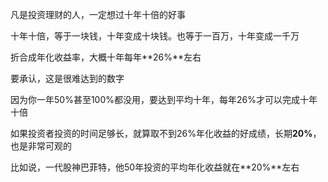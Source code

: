 凡是投资理财的人，一定想过十年十倍的好事

十年十倍，等于一块钱，十年变成十块钱。也等于一百万，十年变成一千万

折合成年化收益率，大概十年每年**26%**左右

要承认，这是很难达到的数字

因为你一年50%甚至100%都没用，要达到平均十年，每年26%才可以完成十年十倍

如果投资者投资的时间足够长，就算取不到26%年化收益的好成绩，长期**20%**，也是非常可观的

比如说，一代股神巴菲特，他50年投资的平均年化收益就在**20%**左右
